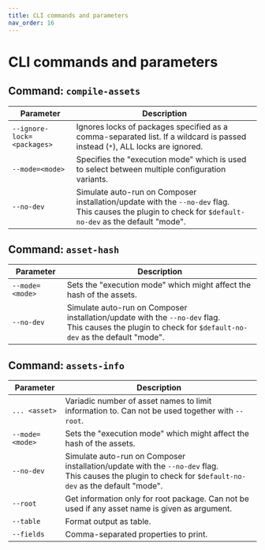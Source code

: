 ```yaml
---
title: CLI commands and parameters
nav_order: 16
---
```


# CLI commands and parameters


## Command: `compile-assets`

| Parameter                  | Description                                                                                                                                                   |
|----------------------------|---------------------------------------------------------------------------------------------------------------------------------------------------------------|
| `--ignore-lock=<packages>` | Ignores locks of packages specified as a comma-separated list. If a wildcard is passed instead (`*`), ALL locks are ignored.                                  |
| `--mode=<mode>`            | Specifies the "execution mode" which is used to select between multiple configuration variants.                                                               |
| `--no-dev`                 | Simulate auto-run on Composer installation/update with the `--no-dev` flag.<br />This causes the plugin to check for `$default-no-dev` as the default "mode". |



## Command: `asset-hash`

| Parameter       | Description                                                                                                                                                   |
|-----------------|---------------------------------------------------------------------------------------------------------------------------------------------------------------|
| `--mode=<mode>` | Sets the "execution mode" which might affect the hash of the assets.                                                                                          |
| `--no-dev`      | Simulate auto-run on Composer installation/update with the `--no-dev` flag.<br />This causes the plugin to check for `$default-no-dev` as the default "mode". |



## Command: `assets-info`

| Parameter       | Description                                                                                                                                                   |
|-----------------|---------------------------------------------------------------------------------------------------------------------------------------------------------------|
| `... <asset>`   | Variadic number of asset names to limit information to. Can not be used together with `--root`.                                                               |
| `--mode=<mode>` | Sets the "execution mode" which might affect the hash of the assets.                                                                                          |
| `--no-dev`      | Simulate auto-run on Composer installation/update with the `--no-dev` flag.<br />This causes the plugin to check for `$default-no-dev` as the default "mode". |
| `--root`        | Get information only for root package. Can not be used if any asset name is given as argument.                                                                |
| `--table`       | Format output as table.                                                                                                                                       |
| `--fields`      | Comma-separated properties to print.                                                                                                                          |
